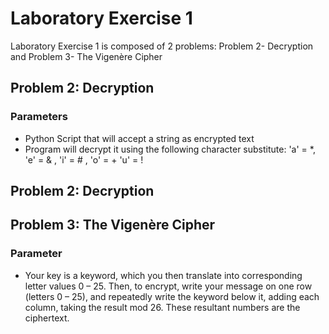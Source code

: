 
# Laboratory Exercise 1

Laboratory Exercise 1 is composed of 2 problems: Problem 2- Decryption and Problem 3- The Vigenère Cipher

## Problem 2: Decryption

### Parameters

- Python Script that will accept a string as encrypted text
- Program will decrypt it using the following character substitute:
'a' = *, 'e' = & , 'i' = # , 'o' = + 'u' = !


## Problem 2: Decryption

## Problem 3: The Vigenère Cipher
### Parameter

- Your key is a keyword, which you then translate into corresponding letter values 0 – 25. Then, to encrypt, write your message on one row (letters 0 – 25), and repeatedly write the keyword below it, adding each column, taking the result mod 26. These resultant numbers are the ciphertext.
